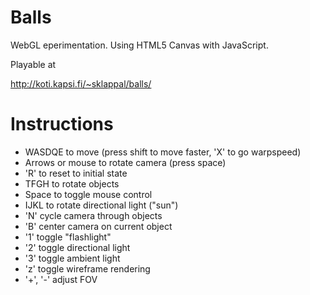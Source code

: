 Balls
===========

WebGL eperimentation. Using HTML5 Canvas with JavaScript. 

Playable at

http://koti.kapsi.fi/~sklappal/balls/

Instructions
============

- WASDQE to move (press shift to move faster, 'X' to go warpspeed)
- Arrows or mouse to rotate camera (press space)
- 'R' to reset to initial state
- TFGH to rotate objects
- Space to toggle mouse control
- IJKL to rotate directional light ("sun")
- 'N' cycle camera through objects
- 'B' center camera on current object 
- '1' toggle "flashlight"
- '2' toggle directional light
- '3' toggle ambient light
- 'z' toggle wireframe rendering
- '+', '-' adjust FOV